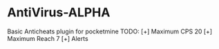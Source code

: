 # AntiVirus-ALPHA
Basic Anticheats plugin for pocketmine
TODO:
[+] Maximum CPS 20
[+] Maximum Reach 7
[+] Alerts
